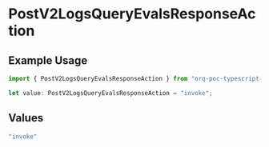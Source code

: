 # PostV2LogsQueryEvalsResponseAction

## Example Usage

```typescript
import { PostV2LogsQueryEvalsResponseAction } from "orq-poc-typescript-multi-env-version/models/operations";

let value: PostV2LogsQueryEvalsResponseAction = "invoke";
```

## Values

```typescript
"invoke"
```